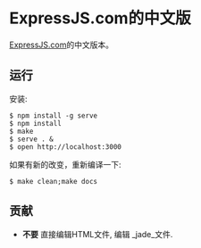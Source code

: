 
# ExpressJS.com的中文版

  [ExpressJS.com](http://expressjs.jser.me)的中文版本。 

## 运行

安装:

```
$ npm install -g serve
$ npm install
$ make
$ serve . &
$ open http://localhost:3000
```

如果有新的改变，重新编译一下:

```
$ make clean;make docs
```

## 贡献

  - __不要__ 直接编辑HTML文件, 编辑 _jade_文件.
